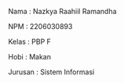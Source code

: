 Nama    : Nazkya Raahiil Ramandha

NPM     : 2206030893

Kelas   : PBP F

Hobi    : Makan

Jurusan : Sistem Informasi
